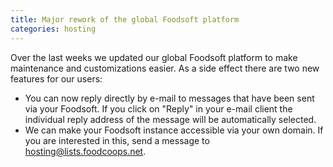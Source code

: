```yaml
---
title: Major rework of the global Foodsoft platform
categories: hosting
---
```


Over the last weeks we updated our global Foodsoft platform to make maintenance and
customizations easier. As a side effect there are two new features for our users:

- You can now reply directly by e-mail to messages that have been sent
  via your Foodsoft. If you click on "Reply" in your e-mail client the individual
  reply address of the message will be automatically selected.
- We can make your Foodsoft instance accessible via your own domain. If
  you are interested in this, send a message to
  [hosting@lists.foodcoops.net](mailto:hosting@lists.foodcoops.net).
